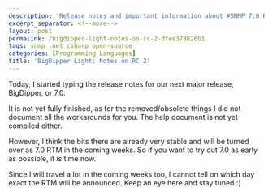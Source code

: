 ```yaml
---
description: 'Release notes and important information about #SNMP 7.0 RC 2 (BigDipper), including stability and upcoming RTM release.'
excerpt_separator: <!--more-->
layout: post
permalink: /bigdipper-light-notes-on-rc-2-dfee378826b1
tags: snmp .net csharp open-source
categories: [Programming Languages]
title: 'BigDipper Light: Notes on RC 2'
---
```

Today, I started typing the release notes for our next major release, BigDipper, or 7.0.
<!--more-->

It is not yet fully finished, as for the removed/obsolete things I did not document all the workarounds for you. The help document is not yet compiled either.

However, I think the bits there are already very stable and will be turned over as 7.0 RTM in the coming weeks. So if you want to try out 7.0 as early as possible, it is time now.

Since I will travel a lot in the coming weeks too, I cannot tell on which day exact the RTM will be announced. Keep an eye here and stay tuned :)
